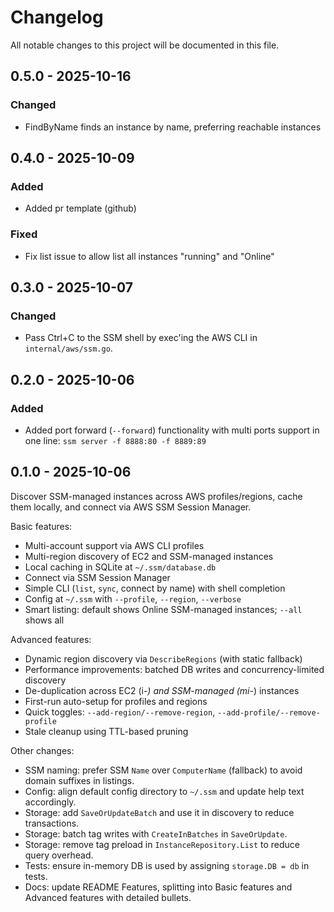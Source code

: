 # Changelog

All notable changes to this project will be documented in this file.

## 0.5.0 - 2025-10-16

### Changed
- FindByName finds an instance by name, preferring reachable instances

## 0.4.0 - 2025-10-09

### Added
- Added pr template (github)

### Fixed
- Fix list issue to allow list all instances "running" and "Online"


## 0.3.0 - 2025-10-07

### Changed
- Pass Ctrl+C to the SSM shell by exec'ing the AWS CLI in `internal/aws/ssm.go`.

## 0.2.0 - 2025-10-06

### Added
- Added port forward (`--forward`) functionality with multi ports support in one line: `ssm server -f 8888:80 -f 8889:89`


## 0.1.0 - 2025-10-06

Discover SSM-managed instances across AWS profiles/regions, cache them locally, and connect via AWS SSM Session Manager.

Basic features:
- Multi-account support via AWS CLI profiles
- Multi-region discovery of EC2 and SSM-managed instances
- Local caching in SQLite at `~/.ssm/database.db`
- Connect via SSM Session Manager
- Simple CLI (`list`, `sync`, connect by name) with shell completion
- Config at `~/.ssm` with `--profile`, `--region`, `--verbose`
- Smart listing: default shows Online SSM-managed instances; `--all` shows all

Advanced features:
- Dynamic region discovery via `DescribeRegions` (with static fallback)
- Performance improvements: batched DB writes and concurrency-limited discovery
- De-duplication across EC2 (i-*) and SSM-managed (mi-*) instances
- First-run auto-setup for profiles and regions
- Quick toggles: `--add-region/--remove-region`, `--add-profile/--remove-profile`
- Stale cleanup using TTL-based pruning

Other changes:
- SSM naming: prefer SSM `Name` over `ComputerName` (fallback) to avoid domain suffixes in listings.
- Config: align default config directory to `~/.ssm` and update help text accordingly.
- Storage: add `SaveOrUpdateBatch` and use it in discovery to reduce transactions.
- Storage: batch tag writes with `CreateInBatches` in `SaveOrUpdate`.
- Storage: remove tag preload in `InstanceRepository.List` to reduce query overhead.
- Tests: ensure in-memory DB is used by assigning `storage.DB = db` in tests.
- Docs: update README Features, splitting into Basic features and Advanced features with detailed bullets.

